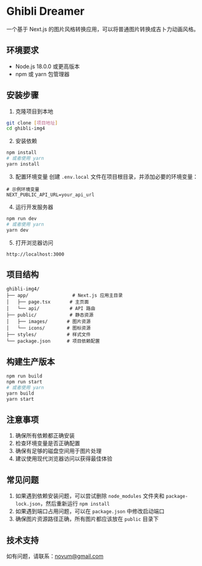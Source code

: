 # Ghibli Dreamer

一个基于 Next.js 的图片风格转换应用，可以将普通图片转换成吉卜力动画风格。

## 环境要求

- Node.js 18.0.0 或更高版本
- npm 或 yarn 包管理器

## 安装步骤

1. 克隆项目到本地
```bash
git clone [项目地址]
cd ghibli-img4
```

2. 安装依赖
```bash
npm install
# 或者使用 yarn
yarn install
```

3. 配置环境变量
创建 `.env.local` 文件在项目根目录，并添加必要的环境变量：
```env
# 示例环境变量
NEXT_PUBLIC_API_URL=your_api_url
```

4. 运行开发服务器
```bash
npm run dev
# 或者使用 yarn
yarn dev
```

5. 打开浏览器访问
```
http://localhost:3000
```

## 项目结构

```
ghibli-img4/
├── app/                # Next.js 应用主目录
│   ├── page.tsx       # 主页面
│   └── api/           # API 路由
├── public/            # 静态资源
│   ├── images/       # 图片资源
│   └── icons/        # 图标资源
├── styles/           # 样式文件
└── package.json      # 项目依赖配置
```

## 构建生产版本

```bash
npm run build
npm run start
# 或者使用 yarn
yarn build
yarn start
```

## 注意事项

1. 确保所有依赖都正确安装
2. 检查环境变量是否正确配置
3. 确保有足够的磁盘空间用于图片处理
4. 建议使用现代浏览器访问以获得最佳体验

## 常见问题

1. 如果遇到依赖安装问题，可以尝试删除 `node_modules` 文件夹和 `package-lock.json`，然后重新运行 `npm install`
2. 如果遇到端口占用问题，可以在 `package.json` 中修改启动端口
3. 确保图片资源路径正确，所有图片都应该放在 `public` 目录下

## 技术支持

如有问题，请联系：novum@gmail.com
